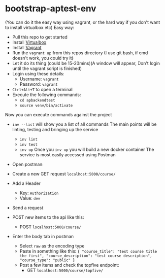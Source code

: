 # bootstrap-aptest-env
(You can do it the easy way using vagrant, or the hard way if you don't want to install virtualbox etc)
Easy way:
- Pull this repo to get started
- Install [Virtualbox](https://www.virtualbox.org/wiki/Downloads)
- Install [Vagrant](https://www.vagrantup.com/downloads.html)
- Run the `vagrant up` from this repos directory (I use git bash, if cmd doesn't work, you could try it)
- Let it do its thing (could be 15-20mins)(A window will appear, Don't login until the vagrant script is finished)
- Login using these details: 
	- Username: `vagrant`
	- Password: `vagrant`
- `Ctrl+Alt+T` to open a terminal
- Execute the following commands:
  - `cd apbackendtest`
  - `source venv/bin/activate`
  
Now you can execute commands against the project
- `inv --list` will show you a list of all commands
The main points will be linting, testing and bringing up the service
  - `inv lint`
  - `inv test`
  - `inv up`
Once you `inv up` you will build a new docker container
The service is most easily accessed using Postman
- Open postman
- Create a new GET request `localhost:5000/course/`
- Add a Header 
  - Key: `Authorization`
  - Value: `dev`
  
 - Send a request
 - POST new items to the api like this:
  	- POST `localhost:5000/course/`
  - Enter the body tab in postman
  	- Select `raw` as the encoding type
  	- Paste in something like this: `{
		"course_title": "test course title the first",
		"course_description": "test course description",
		"course_type": "public"
		}`
	- Post a few items and check the topfive endpoint:
		- GET `localhost:5000/course/topfive/`
